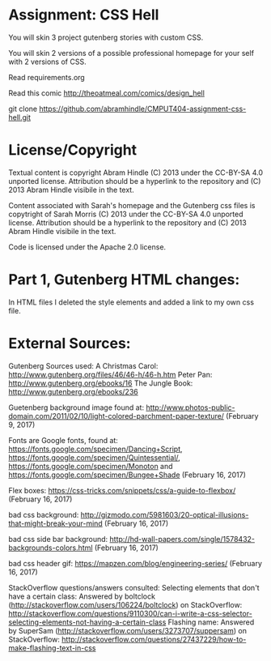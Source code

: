 Assignment: CSS Hell
====================

You will skin 3 project gutenberg stories with custom CSS.

You will skin 2 versions of a possible professional homepage for your
self with 2 versions of CSS.

Read requirements.org

Read this comic http://theoatmeal.com/comics/design_hell

git clone https://github.com/abramhindle/CMPUT404-assignment-css-hell.git

License/Copyright
=================

Textual content is copyright Abram Hindle (C) 2013 under the CC-BY-SA
4.0 unported license. Attribution should be a hyperlink to the
repository and (C) 2013 Abram Hindle visibile in the text.

Content associated with Sarah's homepage and the Gutenberg css files 
is copytright of Sarah Morris (C) 2013 under the CC-BY-SA
4.0 unported license. Attribution should be a hyperlink to the
repository and (C) 2013 Abram Hindle visibile in the text.

Code is licensed under the Apache 2.0 license.

Part 1, Gutenberg HTML changes:
===============================
In HTML files I deleted the style elements and added a link to my own css file.

External Sources:
================

Gutenberg Sources used:
A Christmas Carol: http://www.gutenberg.org/files/46/46-h/46-h.htm
Peter Pan: http://www.gutenberg.org/ebooks/16
The Jungle Book: http://www.gutenberg.org/ebooks/236

Guetenberg background image found at: 
http://www.photos-public-domain.com/2011/02/10/light-colored-parchment-paper-texture/ (February 9, 2017)

Fonts are Google fonts, found at:
https://fonts.google.com/specimen/Dancing+Script,
https://fonts.google.com/specimen/Quintessential/, 
https://fonts.google.com/specimen/Monoton and
https://fonts.google.com/specimen/Bungee+Shade (February 16, 2017)

Flex boxes: https://css-tricks.com/snippets/css/a-guide-to-flexbox/ (February 16, 2017)

bad css background: http://gizmodo.com/5981603/20-optical-illusions-that-might-break-your-mind (February 16, 2017)

bad css side bar background: http://hd-wall-papers.com/single/1578432-backgrounds-colors.html (February 16, 2017)

bad css header gif: https://mapzen.com/blog/engineering-series/ (February 16, 2017)

StackOverflow questions/answers consulted:
	Selecting elements that don't have a certain class: Answered by boltclock (http://stackoverflow.com/users/106224/boltclock) on StackOverflow: http://stackoverflow.com/questions/9110300/can-i-write-a-css-selector-selecting-elements-not-having-a-certain-class 
	Flashing name: Answered by SuperSam (http://stackoverflow.com/users/3273707/suppersam) on StackOverflow: http://stackoverflow.com/questions/27437229/how-to-make-flashing-text-in-css
